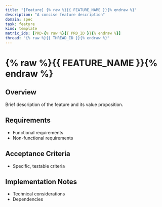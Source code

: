 ```yaml
---
title: "[Feature] {% raw %}{{ FEATURE_NAME }}{% endraw %}"
description: "A concise feature description"
domain: spec
task: feature
kind: template
matrix_ids: [PRD-{% raw %}{{ PRD_ID }}{% endraw %}]
thread: "{% raw %}{{ THREAD_ID }}{% endraw %}"
---
```


# {% raw %}{{ FEATURE_NAME }}{% endraw %}

## Overview

Brief description of the feature and its value proposition.

## Requirements

- Functional requirements
- Non-functional requirements

## Acceptance Criteria

- Specific, testable criteria

## Implementation Notes

- Technical considerations
- Dependencies
